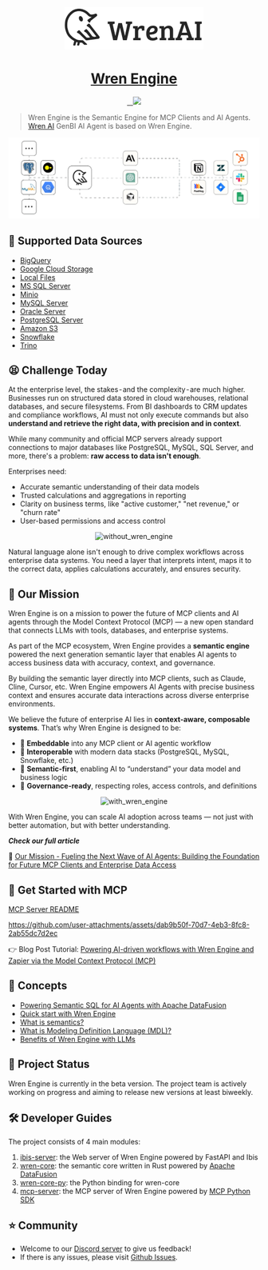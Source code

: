 <p align="center">
  <a href="https://getwren.ai">
    <picture>
      <source media="(prefers-color-scheme: light)" srcset="./misc/wrenai_logo.png">
      <img src="./misc/wrenai_logo.png">
    </picture>
    <h1 align="center">Wren Engine</h1>
  </a>
</p>

<p align="center">
  <a aria-label="Follow us" href="https://x.com/getwrenai">
    <img alt="" src="https://img.shields.io/badge/-@getwrenai-blue?style=for-the-badge&logo=x&logoColor=white&labelColor=gray&logoWidth=20">
  </a>
  <a aria-label="License" href="https://github.com/Canner/wren-engine/blob/main/LICENSE">
    <img alt="" src="https://img.shields.io/github/license/canner/wren-engine?color=blue&style=for-the-badge">
  </a>
  <a aria-label="Join the community on GitHub" href="https://discord.gg/5DvshJqG8Z">
    <img alt="" src="https://img.shields.io/badge/-JOIN%20THE%20COMMUNITY-blue?style=for-the-badge&logo=discord&logoColor=white&labelColor=grey&logoWidth=20">
  </a>
  <a aria-label="Canner" href="https://cannerdata.com/">
    <img src="https://img.shields.io/badge/%F0%9F%A7%A1-Made%20by%20Canner-blue?style=for-the-badge">
  </a>
</p>

> Wren Engine is the Semantic Engine for MCP Clients and AI Agents. 
> [Wren AI](https://github.com/Canner/WrenAI) GenBI AI Agent is based on Wren Engine.

<img src="./misc/wren_engine_overview.png">

## 🔌 Supported Data Sources
- [BigQuery](https://docs.getwren.ai/oss/wren_engine_api#tag/BigQueryConnectionInfo)
- [Google Cloud Storage](https://docs.getwren.ai/oss/wren_engine_api#tag/GcsFileConnectionInfo)
- [Local Files](https://docs.getwren.ai/oss/wren_engine_api#tag/LocalFileConnectionInfo)
- [MS SQL Server](https://docs.getwren.ai/oss/wren_engine_api#tag/MSSqlConnectionInfo)
- [Minio](https://docs.getwren.ai/oss/wren_engine_api#tag/MinioFileConnectionInfo)
- [MySQL Server](https://docs.getwren.ai/oss/wren_engine_api#tag/MySqlConnectionInfo)
- [Oracle Server](https://docs.getwren.ai/oss/wren_engine_api#tag/OracleConnectionInfo)
- [PostgreSQL Server](https://docs.getwren.ai/oss/wren_engine_api#tag/PostgresConnectionInfo)
- [Amazon S3](https://docs.getwren.ai/oss/wren_engine_api#tag/S3FileConnectionInfo)
- [Snowflake](https://docs.getwren.ai/oss/wren_engine_api#tag/SnowflakeConnectionInfo)
- [Trino](https://docs.getwren.ai/oss/wren_engine_api#tag/TrinoConnectionInfo)

## 😫 Challenge Today

At the enterprise level, the stakes - and the complexity - are much higher. Businesses run on structured data stored in cloud warehouses, relational databases, and secure filesystems. From BI dashboards to CRM updates and compliance workflows, AI must not only execute commands but also **understand and retrieve the right data, with precision and in context**.

While many community and official MCP servers already support connections to major databases like PostgreSQL, MySQL, SQL Server, and more, there's a problem: **raw access to data isn't enough**.

Enterprises need:
- Accurate semantic understanding of their data models
- Trusted calculations and aggregations in reporting
- Clarity on business terms, like "active customer," "net revenue," or "churn rate"
- User-based permissions and access control

<p align="center">
  <img width="920" height="638" alt="without_wren_engine" src="https://github.com/user-attachments/assets/3295dde5-ce41-4e56-a8ad-daff6a0c3459" />
</p>

Natural language alone isn't enough to drive complex workflows across enterprise data systems. You need a layer that interprets intent, maps it to the correct data, applies calculations accurately, and ensures security.

## 🎯 Our Mission

Wren Engine is on a mission to power the future of MCP clients and AI agents through the Model Context Protocol (MCP) — a new open standard that connects LLMs with tools, databases, and enterprise systems.

As part of the MCP ecosystem, Wren Engine provides a **semantic engine** powered the next generation semantic layer that enables AI agents to access business data with accuracy, context, and governance. 

By building the semantic layer directly into MCP clients, such as Claude, Cline, Cursor, etc. Wren Engine empowers AI Agents with precise business context and ensures accurate data interactions across diverse enterprise environments.

We believe the future of enterprise AI lies in **context-aware, composable systems**. That’s why Wren Engine is designed to be:

- 🔌 **Embeddable** into any MCP client or AI agentic workflow
- 🔄 **Interoperable** with modern data stacks (PostgreSQL, MySQL, Snowflake, etc.)
- 🧠 **Semantic-first**, enabling AI to “understand” your data model and business logic
- 🔐 **Governance-ready**, respecting roles, access controls, and definitions

<p align="center">
  <img width="1267" height="705" alt="with_wren_engine" src="https://github.com/user-attachments/assets/3a6531fe-4731-4f21-ae9a-786b219f3c0e" />
</p>

With Wren Engine, you can scale AI adoption across teams — not just with better automation, but with better understanding.

***Check our full article***

🤩 [Our Mission - Fueling the Next Wave of AI Agents: Building the Foundation for Future MCP Clients and Enterprise Data Access](https://getwren.ai/post/fueling-the-next-wave-of-ai-agents-building-the-foundation-for-future-mcp-clients-and-enterprise-data-access)

## 🚀 Get Started with MCP 
[MCP Server README](mcp-server/README.md)

https://github.com/user-attachments/assets/dab9b50f-70d7-4eb3-8fc8-2ab55dc7d2ec


👉 Blog Post Tutorial: [Powering AI-driven workflows with Wren Engine and Zapier via the Model Context Protocol (MCP)](https://getwren.ai/post/powering-ai-driven-workflows-with-wren-engine-and-zapier-via-the-model-context-protocol-mcp?utm_campaign=10904457-MCP&utm_content=330804773&utm_medium=social&utm_source=linkedin&hss_channel=lcp-89794921)

## 🤔 Concepts

- [Powering Semantic SQL for AI Agents with Apache DataFusion](https://getwren.ai/post/powering-semantic-sql-for-ai-agents-with-apache-datafusion)
- [Quick start with Wren Engine](https://docs.getwren.ai/oss/engine/get_started/quickstart)
- [What is semantics?](https://docs.getwren.ai/oss/engine/concept/what_is_semantics)
- [What is Modeling Definition Language (MDL)?](https://docs.getwren.ai/oss/engine/concept/what_is_mdl)
- [Benefits of Wren Engine with LLMs](https://docs.getwren.ai/oss/engine/concept/benefits_llm)

## 🚧 Project Status
Wren Engine is currently in the beta version. The project team is actively working on progress and aiming to release new versions at least biweekly.

## 🛠️ Developer Guides
The project consists of 4 main modules:
1. [ibis-server](./ibis-server/): the Web server of Wren Engine powered by FastAPI and Ibis
2. [wren-core](./wren-core): the semantic core written in Rust powered by [Apache DataFusion](https://github.com/apache/datafusion)
3. [wren-core-py](./wren-core-py): the Python binding for wren-core
4. [mcp-server](./mcp-server/): the MCP server of Wren Engine powered by [MCP Python SDK](https://github.com/modelcontextprotocol/python-sdk)

## ⭐️ Community

- Welcome to our [Discord server](https://discord.gg/5DvshJqG8Z) to give us feedback!
- If there is any issues, please visit [Github Issues](https://github.com/Canner/wren-engine/issues).

